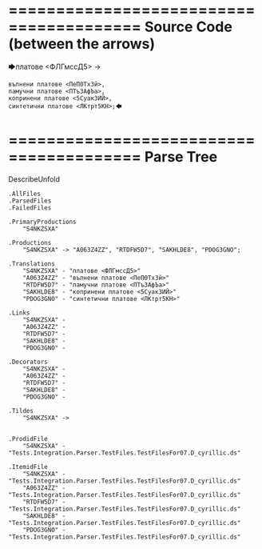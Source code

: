 ========================================
Source Code (between the arrows)
========================================

🡆платове <ФЛГмссД5> ->

	вълнени платове <ПеП0ТхЗй>,
	памучни платове <ПТъЗАфЪа>,
	копринени платове <5Суак3ИЙ>,
	синтетични платове <ЛКтрт5КН>;🡄

========================================
Parse Tree
========================================
DescribeUnfold

    .AllFiles
    .ParsedFiles
    .FailedFiles

    .PrimaryProductions
        "S4NKZSXA" 

    .Productions
        "S4NKZSXA" -> "A063Z4ZZ", "RTDFW5D7", "SAKHLDE8", "PDOG3GNO";

    .Translations
        "S4NKZSXA" - "платове <ФЛГмссД5>"
        "A063Z4ZZ" - "вълнени платове <ПеП0ТхЗй>"
        "RTDFW5D7" - "памучни платове <ПТъЗАфЪа>"
        "SAKHLDE8" - "копринени платове <5Суак3ИЙ>"
        "PDOG3GNO" - "синтетични платове <ЛКтрт5КН>"

    .Links
        "S4NKZSXA" - 
        "A063Z4ZZ" - 
        "RTDFW5D7" - 
        "SAKHLDE8" - 
        "PDOG3GNO" - 

    .Decorators
        "S4NKZSXA" - 
        "A063Z4ZZ" - 
        "RTDFW5D7" - 
        "SAKHLDE8" - 
        "PDOG3GNO" - 

    .Tildes
        "S4NKZSXA" -> 


    .ProdidFile
        "S4NKZSXA" - "Tests.Integration.Parser.TestFiles.TestFilesFor07.D_cyrillic.ds"

    .ItemidFile
        "S4NKZSXA" - "Tests.Integration.Parser.TestFiles.TestFilesFor07.D_cyrillic.ds"
        "A063Z4ZZ" - "Tests.Integration.Parser.TestFiles.TestFilesFor07.D_cyrillic.ds"
        "RTDFW5D7" - "Tests.Integration.Parser.TestFiles.TestFilesFor07.D_cyrillic.ds"
        "SAKHLDE8" - "Tests.Integration.Parser.TestFiles.TestFilesFor07.D_cyrillic.ds"
        "PDOG3GNO" - "Tests.Integration.Parser.TestFiles.TestFilesFor07.D_cyrillic.ds"

